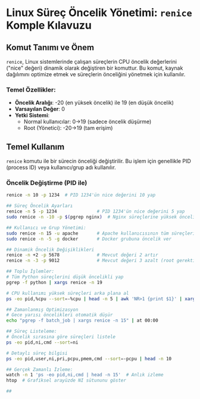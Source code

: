 # Linux Süreç Öncelik Yönetimi: `renice` Komple Kılavuzu

## Komut Tanımı ve Önem

`renice`, Linux sistemlerinde çalışan süreçlerin CPU öncelik değerlerini ("nice" değeri) dinamik olarak değiştiren bir komuttur. Bu komut, kaynak dağılımını optimize etmek ve süreçlerin önceliğini yönetmek için kullanılır. 

### Temel Özellikler:
- **Öncelik Aralığı**: -20 (en yüksek öncelik) ile 19 (en düşük öncelik)
- **Varsayılan Değer**: 0
- **Yetki Sistemi**:
  - Normal kullanıcılar: 0→19 (sadece öncelik düşürme)
  - Root (Yönetici): -20→19 (tam erişim)

## Temel Kullanım

`renice` komutu ile bir sürecin önceliği değiştirilir. Bu işlem için genellikle PID (process ID) veya kullanıcı/grup adı kullanılır.

### Öncelik Değiştirme (PID ile)
```bash
renice -n 10 -p 1234  # PID 1234'ün nice değerini 10 yap

## Süreç Öncelik Ayarları
renice -n 5 -p 1234               # PID 1234'ün nice değerini 5 yap
sudo renice -n -10 -p $(pgrep nginx)  # Nginx süreçlerine yüksek öncelik

## Kullanıcı ve Grup Yönetimi:
sudo renice -n 15 -u apache       # Apache kullanıcısının tüm süreçleri
sudo renice -n -5 -g docker       # Docker grubuna öncelik ver

## Dinamik Öncelik Değişiklikleri
renice -n +2 -p 5678              # Mevcut değeri 2 artır
renice -n -3 -p 9012              # Mevcut değeri 3 azalt (root gerektirir)

## Toplu İşlemler:
# Tüm Python süreçlerini düşük öncelikli yap
pgrep -f python | xargs renice -n 19

# CPU kullanımı yüksek süreçleri arka plana al
ps -eo pid,%cpu --sort=-%cpu | head -n 5 | awk 'NR>1 {print $1}' | xargs renice -n 19

## Zamanlanmış Optimizasyon
# Gece yarısı öncelikleri otomatik düşür
echo "pgrep -f batch_job | xargs renice -n 15" | at 00:00

## Süreç Listeleme:
# Öncelik sırasına göre süreçleri listele
ps -eo pid,ni,cmd --sort=ni

# Detaylı süreç bilgisi
ps -eo pid,user,ni,pri,pcpu,pmem,cmd --sort=-pcpu | head -n 10

## Gerçek Zamanlı İzleme:
watch -n 1 'ps -eo pid,ni,cmd | head -n 15'  # Anlık izleme
htop  # Grafiksel arayüzde NI sütununu göster

## 

